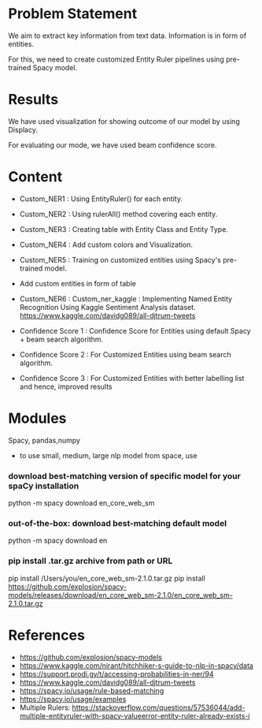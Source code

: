 # Problem Statement

We aim to extract key information from text data. Information is in form of entities.

For this, we need to create customized Entity Ruler pipelines using pre-trained Spacy model.

# Results

We have used visualization for showing outcome of our model by using Displacy. 

For evaluating our mode, we have used beam confidence score.

# Content

- Custom_NER1 : Using EntityRuler() for each entity.
- Custom_NER2 : Using rulerAll() method covering each entity.
- Custom_NER3 : Creating table with Entity Class and Entity Type.
- Custom_NER4 : Add custom colors and Visualization.
- Custom_NER5 : Training on customized entities using Spacy's pre-trained model.
- Add custom entities in form of table
- Custom_NER6 : Custom_ner_kaggle : Implementing Named Entity Recognition Using Kaggle Sentiment Analysis dataset. 
https://www.kaggle.com/davidg089/all-djtrum-tweets


- Confidence Score 1 : Confidence Score for Entities using default Spacy + beam search algorithm.
- Confidence Score 2 : For Customized Entities using beam search algorithm.
- Confidence Score 3 : For Customized Entities with better labelling list and hence, improved results


# Modules

Spacy, pandas,numpy

- to use small, medium, large nlp model from space, use

### download best-matching version of specific model for your spaCy installation
python -m spacy download en_core_web_sm

### out-of-the-box: download best-matching default model
python -m spacy download en

### pip install .tar.gz archive from path or URL
pip install /Users/you/en_core_web_sm-2.1.0.tar.gz
pip install https://github.com/explosion/spacy-models/releases/download/en_core_web_sm-2.1.0/en_core_web_sm-2.1.0.tar.gz

# References

- https://github.com/explosion/spacy-models
- https://www.kaggle.com/nirant/hitchhiker-s-guide-to-nlp-in-spacy/data
- https://support.prodi.gy/t/accessing-probabilities-in-ner/94
- https://www.kaggle.com/davidg089/all-djtrum-tweets
- https://spacy.io/usage/rule-based-matching
- https://spacy.io/usage/examples
- Multiple Rulers: https://stackoverflow.com/questions/57536044/add-multiple-entityruler-with-spacy-valueerror-entity-ruler-already-exists-i

